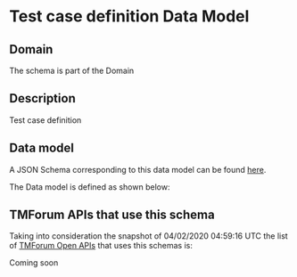 # Test case definition Data Model

## Domain

The  schema is part of the  Domain

## Description

Test case definition

## Data model

A JSON Schema corresponding to this data model can be found
[here](https://github.com/tmforum-rand/schemas/blob/candidates/Common/TestCaseDefinition.schema.json).

The Data model is defined as shown below:





## TMForum APIs that use this schema

Taking into consideration the snapshot of 04/02/2020 04:59:16 UTC the list of [TMForum Open APIs](https://www.tmforum.org/open-apis/) that uses this schemas is:

Coming soon